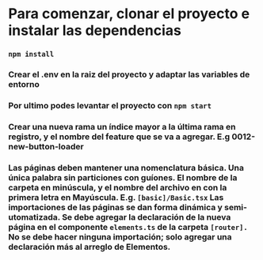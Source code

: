

# Para comenzar, clonar el proyecto e instalar las dependencias
### `npm install`

### Crear el .env en la raiz del proyecto y adaptar las variables de entorno

### Por ultimo podes levantar el proyecto con `npm start`

### Crear una nueva rama un índice mayor a la última rama en registro, y el nombre del feature que se va a agregar. E.g 0012-new-button-loader

### Las páginas deben mantener una nomenclatura básica. Una única palabra sin particiones con guíones. El nombre de la carpeta en minúscula, y el nombre del archivo en con la primera letra en Mayúscula. E.g. `[basic]/Basic.tsx` Las importaciones de las páginas se dan forma dinámica y semi-utomatizada. Se debe agregar la declaración de la nueva página en el componente `elements.ts` de la carpeta `[router].` No se debe hacer ninguna importación; solo agregar una declaración más al arreglo de Elementos.

### 